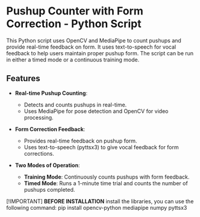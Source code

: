 # **Pushup Counter with Form Correction - Python Script**

This Python script uses OpenCV and MediaPipe to count pushups and provide real-time feedback on form. It uses text-to-speech for vocal feedback to help users maintain proper pushup form. The script can be run in either a timed mode or a continuous training mode.

## **Features**

- **Real-time Pushup Counting**:
  - Detects and counts pushups in real-time.
  - Uses MediaPipe for pose detection and OpenCV for video processing.
  
- **Form Correction Feedback**:
  - Provides real-time feedback on pushup form.
  - Uses text-to-speech (pyttsx3) to give vocal feedback for form corrections.

- **Two Modes of Operation**:
  - **Training Mode**: Continuously counts pushups with form feedback.
  - **Timed Mode**: Runs a 1-minute time trial and counts the number of pushups completed.

[!IMPORTANT]
**BEFORE INSTALLATION**
install the libraries, you can use the following command:
pip install opencv-python mediapipe numpy pyttsx3
